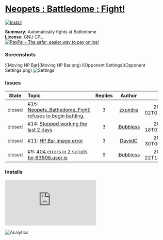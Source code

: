 # [Neopets : Battledome : Fight!](.)

[![Install](../../resources/image/install_button.jpg)](../../../../raw/master/scripts/Neopets_Battledome_Fight!/161251.user.js)

**Summary:** Automatically fights at Battledome<br />
**License:** GNU GPL<br />
[![PayPal - The safer, easier way to pay online!](https://www.paypalobjects.com/en_US/i/btn/btn_donate_SM.gif "PayPal - The safer, easier way to pay online!")](http://goo.gl/Fv19S)

### Screenshots
![Moving HP Bar](Moving HP Bar.png)
![Opponent Settings](Opponent Settings.png)
![Settings](Settings.png)


### Issues
State|Topic|Replies|Author|Updated
:---:|:---|:---:|:---:|---:
closed|#15: [Neopets_Battledome_Fight! refuses to begin battling.](https://github.com/w35l3y/userscripts/issues/15)|3|[zxundra](https://github.com/zxundra)|2015-01-02T01:01:20Z
closed|#14: [Stopped working the last 2 days](https://github.com/w35l3y/userscripts/issues/14)|3|[iBubbless](https://github.com/iBubbless)|2014-07-18T02:17:10Z
closed|#11: [HP Bar image error](https://github.com/w35l3y/userscripts/issues/11)|3|[DaviidC](https://github.com/DaviidC)|2014-05-30T00:37:41Z
closed|#9: [404 errors in 2 scripts for 63808.user.js](https://github.com/w35l3y/userscripts/issues/9)|9|[iBubbless](https://github.com/iBubbless)|2014-05-22T13:55:21Z

### Installs
![Daily installs](http://gm.wesley.eti.br/count.php?id=scripts/Neopets_Battledome_Fight!/161251.user.js&type=image)

![Analytics](https://ga-beacon.appspot.com/UA-462297-6/master/Neopets_Battledome_Fight!?pixel)
